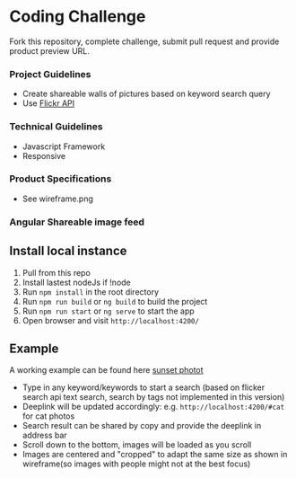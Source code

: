 # Coding Challenge
Fork this repository, complete challenge, submit pull request and provide product preview URL.

### Project Guidelines
* Create shareable walls of pictures based on keyword search query
* Use [Flickr API](https://www.flickr.com/services/api)

### Technical Guidelines
* Javascript Framework
* Responsive

### Product Specifications
* See wireframe.png

### Angular Shareable image feed

## Install local instance
1. Pull from this repo
2. Install lastest nodeJs if !node
3. Run `npm install` in the root directory
4. Run ` npm run build ` or `ng build` to build the project
4. Run ` npm run start ` or `ng serve` to start the app
5. Open browser and visit `http://localhost:4200/`

## Example
A working example can be found here [sunset photot](https://jwparadox.github.io/dist-gallary-app/#sunset)

* Type in any keyword/keywords to start a search (based on flicker search api text search, search by tags not implemented in this version)
* Deeplink will be updated accordingly: e.g. `http://localhost:4200/#cat` for cat photos
* Search result can be shared by copy and provide the deeplink in address bar
* Scroll down to the bottom, images will be loaded as you scroll
* Images are centered and "cropped" to adapt the same size as shown in wireframe(so images with people might not at the best focus)



